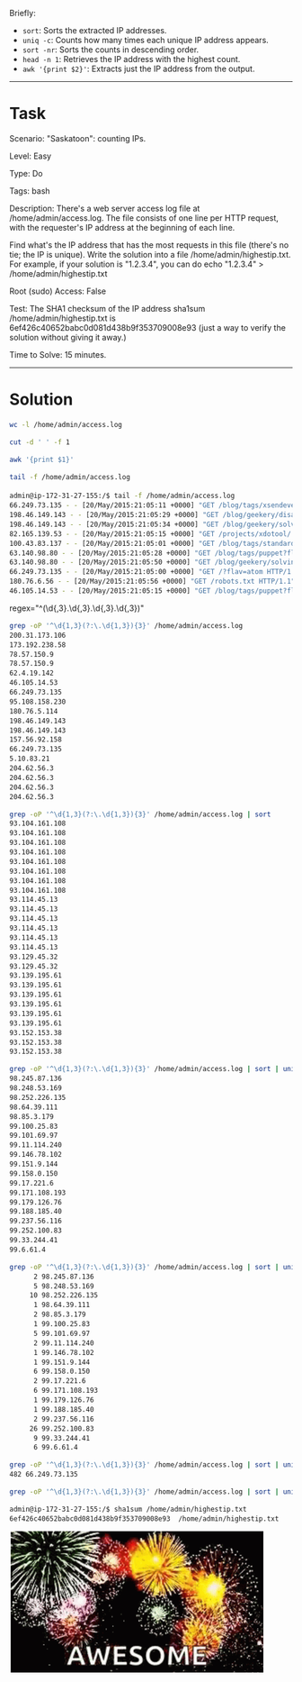 Briefly:
- `sort`: Sorts the extracted IP addresses.
- `uniq -c`: Counts how many times each unique IP address appears.
- `sort -nr`: Sorts the counts in descending order. 
- `head -n 1`: Retrieves the IP address with the highest count.
- `awk '{print $2}'`: Extracts just the IP address from the output.
---

# Task

Scenario: "Saskatoon": counting IPs.

Level: Easy

Type: Do

Tags: bash  

Description: There's a web server access log file at /home/admin/access.log. The file consists of one line per HTTP request, with the requester's IP address at the beginning of each line.

Find what's the IP address that has the most requests in this file (there's no tie; the IP is unique). Write the solution into a file /home/admin/highestip.txt. For example, if your solution is "1.2.3.4", you can do echo "1.2.3.4" > /home/admin/highestip.txt

Root (sudo) Access: False

Test: The SHA1 checksum of the IP address sha1sum /home/admin/highestip.txt is 6ef426c40652babc0d081d438b9f353709008e93 (just a way to verify the solution without giving it away.)

Time to Solve: 15 minutes.

---

# Solution

```bash
wc -l /home/admin/access.log
```

```bash
cut -d ' ' -f 1
```


```bash
awk '{print $1}'
```



```bash
tail -f /home/admin/access.log

admin@ip-172-31-27-155:/$ tail -f /home/admin/access.log
66.249.73.135 - - [20/May/2015:21:05:11 +0000] "GET /blog/tags/xsendevent HTTP/1.1" 200 10049 "-" "Mozilla/5.0 (iPhone; CPU iPhone OS 6_0 like Mac OS X) AppleWebKit/536.26 (KHTML, like Gecko) Version/6.0 Mobile/10A5376e Safari/8536.25 (compatible; Googlebot/2.1; +http://www.google.com/bot.html)"
198.46.149.143 - - [20/May/2015:21:05:29 +0000] "GET /blog/geekery/disabling-battery-in-ubuntu-vms.html?utm_source=feedburner&utm_medium=feed&utm_campaign=Feed%3A+semicomplete%2Fmain+%28semicomplete.com+-+Jordan+Sissel%29 HTTP/1.1" 200 9316 "-" "Tiny Tiny RSS/1.11 (http://tt-rss.org/)"
198.46.149.143 - - [20/May/2015:21:05:34 +0000] "GET /blog/geekery/solving-good-or-bad-problems.html?utm_source=feedburner&utm_medium=feed&utm_campaign=Feed%3A+semicomplete%2Fmain+%28semicomplete.com+-+Jordan+Sissel%29 HTTP/1.1" 200 10756 "-" "Tiny Tiny RSS/1.11 (http://tt-rss.org/)"
82.165.139.53 - - [20/May/2015:21:05:15 +0000] "GET /projects/xdotool/ HTTP/1.0" 200 12292 "-" "-"
100.43.83.137 - - [20/May/2015:21:05:01 +0000] "GET /blog/tags/standards HTTP/1.1" 200 13358 "-" "Mozilla/5.0 (compatible; YandexBot/3.0; +http://yandex.com/bots)"
63.140.98.80 - - [20/May/2015:21:05:28 +0000] "GET /blog/tags/puppet?flav=rss20 HTTP/1.1" 200 14872 "http://www.semicomplete.com/blog/tags/puppet?flav=rss20" "Tiny Tiny RSS/1.11 (http://tt-rss.org/)"
63.140.98.80 - - [20/May/2015:21:05:50 +0000] "GET /blog/geekery/solving-good-or-bad-problems.html?utm_source=feedburner&utm_medium=feed&utm_campaign=Feed%3A+semicomplete%2Fmain+%28semicomplete.com+-+Jordan+Sissel%29 HTTP/1.1" 200 10756 "-" "Tiny Tiny RSS/1.11 (http://tt-rss.org/)"
66.249.73.135 - - [20/May/2015:21:05:00 +0000] "GET /?flav=atom HTTP/1.1" 200 32352 "-" "Mozilla/5.0 (compatible; Googlebot/2.1; +http://www.google.com/bot.html)"
180.76.6.56 - - [20/May/2015:21:05:56 +0000] "GET /robots.txt HTTP/1.1" 200 - "-" "Mozilla/5.0 (Windows NT 5.1; rv:6.0.2) Gecko/20100101 Firefox/6.0.2"
46.105.14.53 - - [20/May/2015:21:05:15 +0000] "GET /blog/tags/puppet?flav=rss20 HTTP/1.1" 200 14872 "-" "UniversalFeedParser/4.2-pre-314-svn +http://feedparser.org/"
```

regex="^(\d{,3}\.\d{,3}\.\d{,3}\.\d{,3})"

```bash
grep -oP '^\d{1,3}(?:\.\d{1,3}){3}' /home/admin/access.log
200.31.173.106
173.192.238.58
78.57.150.9
78.57.150.9
62.4.19.142
46.105.14.53
66.249.73.135
95.108.158.230
180.76.5.114
198.46.149.143
198.46.149.143
157.56.92.158
66.249.73.135
5.10.83.21
204.62.56.3
204.62.56.3
204.62.56.3
204.62.56.3
```

```bash
grep -oP '^\d{1,3}(?:\.\d{1,3}){3}' /home/admin/access.log | sort
93.104.161.108
93.104.161.108
93.104.161.108
93.104.161.108
93.104.161.108
93.104.161.108
93.104.161.108
93.104.161.108
93.114.45.13
93.114.45.13
93.114.45.13
93.114.45.13
93.114.45.13
93.114.45.13
93.129.45.32
93.129.45.32
93.139.195.61
93.139.195.61
93.139.195.61
93.139.195.61
93.139.195.61
93.139.195.61
93.152.153.38
93.152.153.38
93.152.153.38
```

```bash
grep -oP '^\d{1,3}(?:\.\d{1,3}){3}' /home/admin/access.log | sort | uniq 
98.245.87.136
98.248.53.169
98.252.226.135
98.64.39.111
98.85.3.179
99.100.25.83
99.101.69.97
99.11.114.240
99.146.78.102
99.151.9.144
99.158.0.150
99.17.221.6
99.171.108.193
99.179.126.76
99.188.185.40
99.237.56.116
99.252.100.83
99.33.244.41
99.6.61.4
```

```bash
grep -oP '^\d{1,3}(?:\.\d{1,3}){3}' /home/admin/access.log | sort | uniq -c
      2 98.245.87.136
      5 98.248.53.169
     10 98.252.226.135
      1 98.64.39.111
      2 98.85.3.179
      1 99.100.25.83
      5 99.101.69.97
      2 99.11.114.240
      1 99.146.78.102
      1 99.151.9.144
      6 99.158.0.150
      2 99.17.221.6
      6 99.171.108.193
      1 99.179.126.76
      1 99.188.185.40
      2 99.237.56.116
     26 99.252.100.83
      9 99.33.244.41
      6 99.6.61.4
```

```bash
grep -oP '^\d{1,3}(?:\.\d{1,3}){3}' /home/admin/access.log | sort | uniq -c | sort -nr | head -n 1 
482 66.249.73.135
```

```bash
grep -oP '^\d{1,3}(?:\.\d{1,3}){3}' /home/admin/access.log | sort | uniq -c | sort -nr | head -n 1 | awk '{print $2}'  > /home/admin/highestip.txt
```

```bash
admin@ip-172-31-27-155:/$ sha1sum /home/admin/highestip.txt
6ef426c40652babc0d081d438b9f353709008e93  /home/admin/highestip.txt
```

![img.png](img.png)